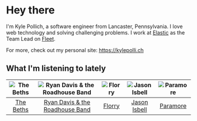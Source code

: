 # Hey there


I'm Kyle Pollich, a software engineer from Lancaster, Pennsylvania. I love web technology and solving challenging problems.
I work at [Elastic](https://www.elastic.co/) as the Team Lead on [Fleet](https://www.elastic.co/guide/en/fleet/current/fleet-overview.html).

For more, check out my personal site: https://kylepolli.ch

## What I'm listening to lately

<!-- begin artists -->
  |![The Beths](https://i.scdn.co/image/ab6761610000f178eb26b0d0de46b77e23675281)|![Ryan Davis & the Roadhouse Band](https://i.scdn.co/image/ab6761610000f17807feaa6406c818798f2bde93)|![Florry](https://i.scdn.co/image/ab6761610000f1783242d4d712bd868840b22e2b)|![Jason Isbell](https://i.scdn.co/image/ab6761610000f1789c4def51159843ebc3182b11)|![Paramore](https://i.scdn.co/image/ab6761610000f178b10c34546a4ca2d7faeb8865)|
  |:---:|:---:|:---:|:---:|:---:|
  |[The Beths](https://open.spotify.com/artist/7DjwIxbe8kpw4pqnzAMoin)|[Ryan Davis & the Roadhouse Band](https://open.spotify.com/artist/7Ah0xZVyWfAL3Vd7OVvKuo)|[Florry](https://open.spotify.com/artist/5b1DzFl2lTpE9v5fjAZ9kn)|[Jason Isbell](https://open.spotify.com/artist/3Q8wgwyVVv0z4UEh1HB0KY)|[Paramore](https://open.spotify.com/artist/74XFHRwlV6OrjEM0A2NCMF)|
<!-- end artists -->
